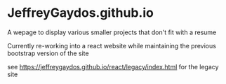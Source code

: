 # JeffreyGaydos.github.io
A wepage to display various smaller projects that don't fit with a resume

Currently re-working into a react website while maintaining the previous bootstrap version of the site

see https://jeffreygaydos.github.io/react/legacy/index.html for the legacy site
